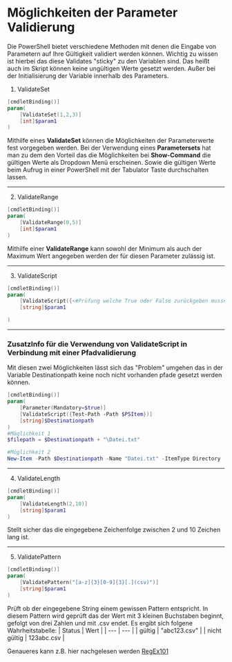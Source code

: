 # Möglichkeiten der Parameter Validierung 

Die PowerShell bietet verschiedene Methoden mit denen die Eingabe von Parametern auf Ihre Gültigkeit validiert werden können. Wichtig zu wissen ist hierbei das diese Validates "sticky" zu den Variablen sind. Das heißt auch im Skript können keine ungültigen Werte gesetzt werden. Außer bei der Initialisierung der Variable innerhalb des Parameters.

1. ValidateSet
```powershell
[cmdletBinding()]
param(
    [ValidateSet(1,2,3)]
    [int]$param1
)
```
Mithilfe eines **ValidateSet** können die Möglichkeiten der Parameterwerte fest vorgegeben werden. Bei der Verwendung eines **Parametersets** hat man zu dem den Vorteil das die Möglichkeiten bei **Show-Command** die gültigen Werte als Dropdown Menü erscheinen. Sowie die gültigen Werte beim Aufrug in einer PowerShell mit der Tabulator Taste durchschalten lassen.

---
2. ValidateRange
```powershell
[cmdletBinding()]
param(
    [ValidateRange(0,5)]
    [int]$param1
)
```
Mithilfe einer **ValidateRange** kann sowohl der Minimum als auch der Maximum Wert angegeben werden der für diesen Parameter zulässig ist.

---
3. ValidateScript
```powershell
[cmdletBinding()]
param(
    [ValidateScript({<#Prüfung welche True oder False zurückgeben muss#>})]
    [string]$param1

)
```

---
### ZusatzInfo für die Verwendung von ValidateScript in Verbindung mit einer Pfadvalidierung
Mit diesen zwei Möglichkeiten lässt sich das "Problem" umgehen das in der Variable Destinationpath keine noch nicht vorhanden pfade gesetzt werden können.
```powershell
[cmdletBinding()]
param(
    [Parameter(Mandatory=$true)]
    [ValidateScript({Test-Path -Path $PSItem})]
    [string]$Destinationpath
)
#Möglichkeit 1
$filepath = $Destinationpath + "\Datei.txt"

#Möglichkeit 2
New-Item -Path $Destinationpath -Name "Datei.txt" -ItemType Directory
```
---
4. ValidateLength
```powershell
[cmdletBinding()]
param(
    [ValidateLength(2,10)]
    [string]$param1
)
```

Stellt sicher das die eingegebene Zeichenfolge zwischen 2 und 10 Zeichen lang ist.

---
5. ValidatePattern
```powershell
[cmdletBinding()]
param(
    [ValidatePattern("[a-z]{3}[0-9]{3}[.](csv)")]
    [string]$param1
)
```

Prüft ob der eingegebene String einem gewissen Pattern entspricht. In diesem Pattern wird geprüft das der Wert mit 3 kleinen Buchstaben beginnt, gefolgt von drei Zahlen und mit .csv endet. Es ergibt sich folgene Wahrheitstabelle:
| Status | Wert | 
| --- | --- |
| gültig | "abc123.csv" |
| nicht gültig | 123abc.csv |

Genaueres kann z.B. hier nachgelesen werden
[RegEx101](https://regex101.com/)
